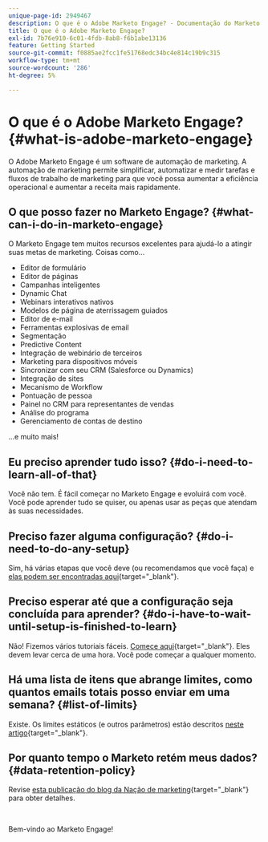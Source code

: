 ```yaml
---
unique-page-id: 2949467
description: O que é o Adobe Marketo Engage? - Documentação do Marketo - Documentação do produto
title: O que é o Adobe Marketo Engage?
exl-id: 7b76e910-6c01-4fdb-8ab8-f6b1abe13136
feature: Getting Started
source-git-commit: f0885ae2fcc1fe51768edc34bc4e814c19b9c315
workflow-type: tm+mt
source-wordcount: '286'
ht-degree: 5%

---
```


# O que é o Adobe Marketo Engage? {#what-is-adobe-marketo-engage}

O Adobe Marketo Engage é um software de automação de marketing. A automação de marketing permite simplificar, automatizar e medir tarefas e fluxos de trabalho de marketing para que você possa aumentar a eficiência operacional e aumentar a receita mais rapidamente.

## O que posso fazer no Marketo Engage? {#what-can-i-do-in-marketo-engage}

O Marketo Engage tem muitos recursos excelentes para ajudá-lo a atingir suas metas de marketing. Coisas como...

* Editor de formulário
* Editor de páginas
* Campanhas inteligentes
* Dynamic Chat
* Webinars interativos nativos
* Modelos de página de aterrissagem guiados
* Editor de e-mail
* Ferramentas explosivas de email
* Segmentação
* Predictive Content
* Integração de webinário de terceiros
* Marketing para dispositivos móveis
* Sincronizar com seu CRM (Salesforce ou Dynamics)
* Integração de sites
* Mecanismo de Workflow
* Pontuação de pessoa
* Painel no CRM para representantes de vendas
* Análise do programa
* Gerenciamento de contas de destino

...e muito mais!

## Eu preciso aprender tudo isso? {#do-i-need-to-learn-all-of-that}

Você não tem. É fácil começar no Marketo Engage e evoluirá com você. Você pode aprender tudo se quiser, ou apenas usar as peças que atendam às suas necessidades.

## Preciso fazer alguma configuração? {#do-i-need-to-do-any-setup}

Sim, há várias etapas que você deve (ou recomendamos que você faça) e [elas podem ser encontradas aqui](/help/marketo/getting-started/initial-setup/setup-steps.md){target="_blank"}.

## Preciso esperar até que a configuração seja concluída para aprender? {#do-i-have-to-wait-until-setup-is-finished-to-learn}

Não! Fizemos vários tutoriais fáceis. [Comece aqui](/help/marketo/getting-started/quick-wins/get-set-up-and-add-a-person.md){target="_blank"}. Eles devem levar cerca de uma hora. Você pode começar a qualquer momento.

## Há uma lista de itens que abrange limites, como quantos emails totais posso enviar em uma semana? {#list-of-limits}

Existe. Os limites estáticos (e outros parâmetros) estão descritos [neste artigo](https://helpx.adobe.com/legal/product-descriptions/adobe-marketo-engage---product-description.html#performance-guardrails){target="_blank"}.

## Por quanto tempo o Marketo retém meus dados? {#data-retention-policy}

Revise [esta publicação do blog da Nação de marketing](https://nation.marketo.com/t5/knowledgebase/marketo-activities-data-retention-policy-overview-amp-faq/ta-p/250750){target="_blank"} para obter detalhes.

<br>

Bem-vindo ao Marketo Engage!
